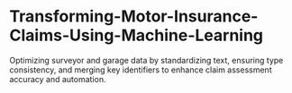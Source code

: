# Transforming-Motor-Insurance-Claims-Using-Machine-Learning
Optimizing surveyor and garage data by standardizing text, ensuring type consistency, and merging key identifiers to enhance claim assessment accuracy and automation.
